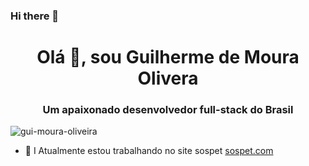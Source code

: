 ### Hi there 👋

<h1 align="center">Olá 👋, sou Guilherme de Moura Olivera</h1>
<h3 align="center">Um apaixonado desenvolvedor full-stack do Brasil</h3>

<p align="left"> <img src="https://komarev.com/ghpvc/?username=gui-moura-oliveira&label=Profile%20views&color=0e75b6&style=flat" alt="gui-moura-oliveira" /> </p>

- 🔭 I Atualmente estou trabalhando no site sospet [sospet.com](--)
